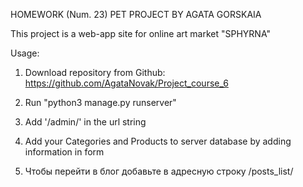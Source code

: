 HOMEWORK (Num. 23) PET PROJECT BY AGATA GORSKAIA

This project is a web-app site for online art market "SPHYRNA"

Usage:

1. Download repository from Github:
https://github.com/AgataNovak/Project_course_6

2. Run "python3 manage.py runserver"

3. Add '/admin/' in the url string

4. Add your Categories and Products to server database by adding information in form

5. Чтобы перейти в блог добавьте в адресную строку /posts_list/